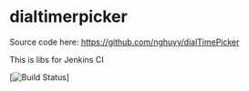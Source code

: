 # dialtimerpicker
Source code here:
https://github.com/nghuyy/dialTimePicker

This is libs for Jenkins CI

[![Build Status](https://ci.vnapps.com/buildStatus/icon?job=dialtimerpicker)]

